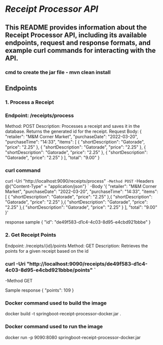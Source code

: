 #                                        ***Receipt Processor API***


 ## This README provides information about the Receipt Processor API, including its available endpoints, request and response formats, and example curl commands for interacting with the API.

 ### cmd to create the jar file - mvn clean install

 ## Endpoints
 
 ### 1. Process a Receipt

 ### Endpoint: /receipts/process
 Method: POST
 Description: Processes a receipt and saves it in the database. Returns the generated id for the receipt.
 Request Body:
{
  "retailer": "M&M Corner Market",
  "purchaseDate": "2022-03-20",
  "purchaseTime": "14:33",
  "items": [
    {
      "shortDescription": "Gatorade",
      "price": "2.25"
    },
    {
      "shortDescription": "Gatorade",
      "price": "2.25"
    },
    {
      "shortDescription": "Gatorade",
      "price": "2.25"
    },
    {
      "shortDescription": "Gatorade",
      "price": "2.25"
    }
  ],
  "total": "9.00"
}

### curl command

curl -Uri "http://localhost:9090/receipts/process" `
-Method POST `
-Headers @{"Content-Type" = "application/json"} `
-Body '{
  "retailer": "M&M Corner Market",
  "purchaseDate": "2022-03-20",
  "purchaseTime": "14:33",
  "items": [
    {
      "shortDescription": "Gatorade",
      "price": "2.25"
    },{
      "shortDescription": "Gatorade",
      "price": "2.25"
    },{
      "shortDescription": "Gatorade",
      "price": "2.25"
    },{
      "shortDescription": "Gatorade",
      "price": "2.25"
    }
  ],
  "total": "9.00"
}'

 response sample 
{
  "id": "de49f583-d1c4-4c03-8d95-e4cbd921bbbe"
}

### 2. Get Receipt Points
 Endpoint: /receipts/{id}/points
 Method: GET
 Description: Retrieves the points for a given receipt based on the id

### curl -Uri "http://localhost:9090/receipts/de49f583-d1c4-4c03-8d95-e4cbd921bbbe/points" `
-Method GET

 Sample response
{
  "points": 109
}


### Docker command used to build the image
docker build -t springboot-receipt-processor-docker.jar . 

### Docker command used to run the image
docker run -p 9090:8080 springboot-receipt-processor-docker.jar

